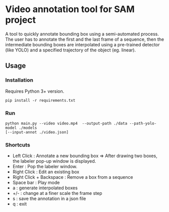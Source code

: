 # Video annotation tool for SAM project

A tool to quickly annotate bounding box using a semi-automated process. The user has to annotate the first and the last 
frame of a sequence, then the intermediate bounding boxes are interpolated using a pre-trained detector (like YOLO)
and a specified trajectory of the object (eg. linear).

## Usage

### Installation

Requires Python 3+ version.

```
pip install -r requirements.txt 
```

### Run

```
python main.py --video video.mp4  --output-path ./data --path-yolo-model ./models 
[--input-annot ./video.json]
```

### Shortcuts

<ul>
  <li>Left Click : Annotate a new bounding box => After drawing two boxes, the labeler pop-up window is displayed.</li>
  <li>Enter : Pop the labeler window. </li>
  <li>Right Click : Edit an existing box </li>
  <li>Right Click + Backspace : Remove a box from a sequence </li>
  <li>Space bar : Play mode </li>
  <li>a : generate interpolated boxes </li>
  <li>+/- : change at a finer scale the frame step </li>
  <li>s : save the annotation in a json file </li>
  <li>q : exit </li>
</ul> 